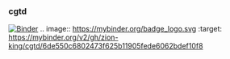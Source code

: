 ### cgtd
[![Binder](https://mybinder.org/badge_logo.svg)](https://mybinder.org/v2/gh/zion-king/cgtd/6de550c6802473f625b11905fede6062bdef10f8)
.. image:: https://mybinder.org/badge_logo.svg
 :target: https://mybinder.org/v2/gh/zion-king/cgtd/6de550c6802473f625b11905fede6062bdef10f8
